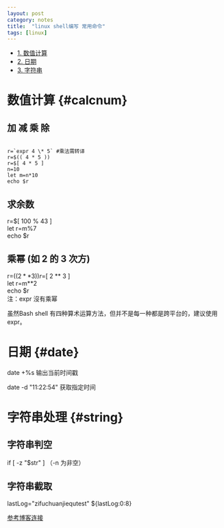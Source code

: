 ```yaml
---
layout: post
category: notes
title:  "linux shell编写 常用命令"
tags: [linux]
---
```


* [1. 数值计算](#calcnum)
* [2. 日期](#date)
* [3. 字符串](#string)
<!-- more -->

# 数值计算   {#calcnum}

## 加 减 乘 除
~~~ shell

r=`expr 4 \* 5` #乘法需转译   
r=$(( 4 * 5 ))  
r=$[ 4 * 5 ]  
n=10  
let m=n*10  
echo $r

~~~


## 求余数

r=$[ 100 % 43 ]  
let r=m%7  
echo $r  

## 乘幂 (如 2 的 3 次方)

r=$(( 2 ** 3 ))  
r=$[ 2 ** 3 ]  
let r=m**2  
echo $r  
注：expr 沒有乘幂  

虽然Bash shell 有四种算术运算方法，但并不是每一种都是跨平台的，建议使用expr。

# 日期   {#date}

date +%s 输出当前时间戳

date -d "11:22:54" 获取指定时间


# 字符串处理   {#string}

## 字符串判空

if [ -z "$str" ] （-n 为非空）

## 字符串截取

lastLog="zifuchuanjiequtest"
${lastLog:0:8}

[参考博客连接](http://www.cnblogs.com/xwdreamer/p/3823463.html)

</span>
